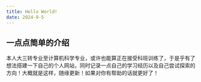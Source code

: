 ```yaml
---
title: Hello World!
date: 2024-9-5
---
```


## 一点点简单的介绍
本人大三转专业至计算机科学专业，或许也能算正在接受科班训练了，于是乎有了想法搭建一下自己的个人网站，同时记录一点自己的学习经历以及自己尝试探索的方向！大概就是这样，随缘更新！如果对你有帮助的话就更好了！